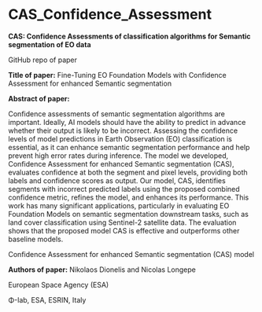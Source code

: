 # CAS_Confidence_Assessment
**CAS: Confidence Assessments of classification algorithms for Semantic segmentation of EO data**

GitHub repo of paper



**Title of paper:** Fine-Tuning EO Foundation Models with Confidence Assessment for enhanced Semantic segmentation  



**Abstract of paper:**

Confidence assessments of semantic segmentation algorithms are important. Ideally, AI models should have the ability to predict in advance whether their output is likely to be incorrect. Assessing the confidence levels of model predictions in Earth Observation (EO) classification is essential, as it can enhance semantic segmentation performance and help prevent high error rates during inference. The model we developed, Confidence Assessment for enhanced Semantic segmentation (CAS), evaluates confidence at both the segment and pixel levels, providing both labels and confidence scores as output. Our model, CAS, identifies segments with incorrect predicted labels using the proposed combined confidence metric, refines the model, and enhances its performance. This work has many significant applications, particularly in evaluating EO Foundation Models on semantic segmentation downstream tasks, such as land cover classification using Sentinel-2 satellite data. The evaluation shows that the proposed model CAS is effective and outperforms other baseline models. 

Confidence Assessment for enhanced Semantic segmentation (CAS) model

**Authors of paper:**
Nikolaos Dionelis and Nicolas Longepe

European Space Agency (ESA)

Φ-lab, ESA, ESRIN, Italy

